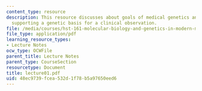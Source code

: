 ```yaml
---
content_type: resource
description: This resource discusses about goals of medical genetics and evidence
  supporting a genetic basis for a clinical observation.
file: /media/courses/hst-161-molecular-biology-and-genetics-in-modern-medicine-fall-2007/48ec9739fcea532d1f78b5a97650eed6_lecture01.pdf
file_type: application/pdf
learning_resource_types:
- Lecture Notes
ocw_type: OCWFile
parent_title: Lecture Notes
parent_type: CourseSection
resourcetype: Document
title: lecture01.pdf
uid: 48ec9739-fcea-532d-1f78-b5a97650eed6
---
```

